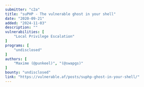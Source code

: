 ```yaml
---
submitter: "c2a"
title: "suPHP - The vulnerable ghost in your shell"
date: "2020-09-21"
added: "2024-11-03"
description: ""
vulnerabilities: [
    "Local Privilege Escalation"
]
programs: [
    "undisclosed"
]
authors: [
    "Maxime (@punkeel)", "(@swapgs)"
]
bounty: "undisclosed"
link: "https://vulnerable.af/posts/suphp-ghost-in-your-shell/"
---
```




